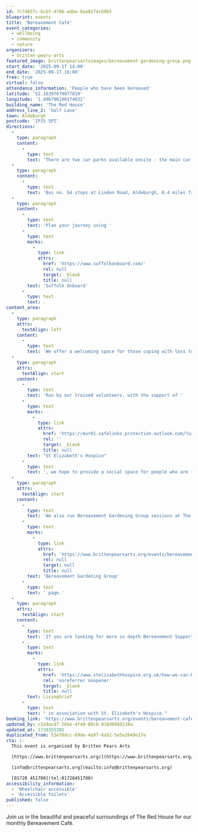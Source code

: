 ```yaml
---
id: 7c74857c-6cbf-4706-adbe-0aa0174cb9b5
blueprint: events
title: 'Bereavement Café'
event_categories:
  - wellbeing
  - community
  - nature
organisers:
  - britten-pears-arts
featured_image: brittenpearsartsimages/bereavement-gardening-group.png
start_date: '2025-09-17 14:00'
end_date: '2025-09-17 16:00'
free: true
virtual: false
attendance_information: 'People who have been bereaved'
latitude: '52.16397679077819'
longitude: '1.496796100174832'
building_name: 'The Red House'
address_line_2: 'Golf Lane'
town: Aldeburgh
postcode: 'IP15 5PZ'
directions:
  -
    type: paragraph
    content:
      -
        type: text
        text: 'There are two car parks available onsite - the main car park is via the main circular drive and the overflow car park is the next turning on the left. There is a disabled space in car park 2.'
  -
    type: paragraph
    content:
      -
        type: text
        text: 'Bus no. 64 stops at Linden Road, Aldeburgh, 0.4 miles from The Red House, running hourly to and from Saxmundham, Wickham Market, Woodbridge and Ipswich. '
  -
    type: paragraph
    content:
      -
        type: text
        text: 'Plan your journey using '
      -
        type: text
        marks:
          -
            type: link
            attrs:
              href: 'https://www.suffolkonboard.com/'
              rel: null
              target: _blank
              title: null
        text: 'Suffolk Onboard'
      -
        type: text
        text: .
content_area:
  -
    type: paragraph
    attrs:
      textAlign: left
    content:
      -
        type: text
        text: 'We offer a welcoming space for those coping with loss to gather, meet, talk, and find comfort and support in shared experiences.'
  -
    type: paragraph
    attrs:
      textAlign: start
    content:
      -
        type: text
        text: 'Run by our trained volunteers, with the support of '
      -
        type: text
        marks:
          -
            type: link
            attrs:
              href: 'https://eur01.safelinks.protection.outlook.com/?url=https%3A%2F%2Fwww.stelizabethhospice.org.uk%2F&data=05%7C02%7Cesawyer%40brittenpearsarts.org%7Cfbac350a4d824c7a052108dc2bc87652%7C70d50667bd5d457da284c0692661f5bc%7C0%7C0%7C638433387177747254%7CUnknown%7CTWFpbGZsb3d8eyJWIjoiMC4wLjAwMDAiLCJQIjoiV2luMzIiLCJBTiI6Ik1haWwiLCJXVCI6Mn0%3D%7C0%7C%7C%7C&sdata=330tYfZoXgIsrUOqEx4%2F0hWXWazjjlO8fLH286SA6a0%3D&reserved=0'
              rel: ''
              target: _blank
              title: null
        text: "St Elizabeth's Hospice"
      -
        type: text
        text: ', we hope to provide a social space for people who are facing bereavement to talk about their experience of loss in a safe, relaxed environment.'
  -
    type: paragraph
    attrs:
      textAlign: start
    content:
      -
        type: text
        text: 'We also run Bereavement Gardening Group sessions at The Red House Garden. To find out more visit our '
      -
        type: text
        marks:
          -
            type: link
            attrs:
              href: 'https://www.brittenpearsarts.org/events/bereavement-gardening-group-at-the-red-house'
              rel: null
              target: null
              title: null
        text: 'Bereavement Gardening Group'
      -
        type: text
        text: ' page.'
  -
    type: paragraph
    attrs:
      textAlign: start
    content:
      -
        type: text
        text: 'If you are looking for more in depth Bereavement Support, please contact '
      -
        type: text
        marks:
          -
            type: link
            attrs:
              href: 'https://www.stelizabethhospice.org.uk/how-we-can-help/information-and-support/bereavement-support/'
              rel: 'noreferrer noopener'
              target: _blank
              title: null
        text: LivingGrief
      -
        type: text
        text: " in association with St. Elizabeth's Hospice."
booking_link: 'https://www.brittenpearsarts.org/events/bereavement-cafe'
updated_by: c2a9acd7-26be-4f49-89cb-918d0960210a
updated_at: 1739355302
duplicated_from: 53e78dcc-69de-4a97-8a52-5e5e2649e17e
cta: |-
  This event is organised by Britten Pears Arts

  [https://www.brittenpearsarts.org/](https://www.brittenpearsarts.org/)

  [info@brittenpearsarts.org](mailto:info@brittenpearsarts.org)

  [01728 451700](tel:01728451700)
accessibility_information:
  - 'Wheelchair accessible'
  - 'Accessible toilets'
published: false
---
```

Join us in the beautiful and peaceful surroundings of The Red House for our monthly Bereavement Café.